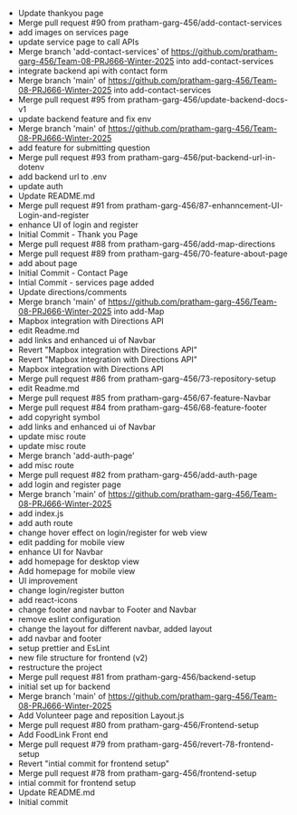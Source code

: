 - Update thankyou page
- Merge pull request #90 from pratham-garg-456/add-contact-services
- add images on services page
- update service page to call APIs
- Merge branch 'add-contact-services' of https://github.com/pratham-garg-456/Team-08-PRJ666-Winter-2025 into add-contact-services
- integrate backend api with contact form
- Merge branch 'main' of https://github.com/pratham-garg-456/Team-08-PRJ666-Winter-2025 into add-contact-services
- Merge pull request #95 from pratham-garg-456/update-backend-docs-v1
- update backend feature and fix env
- Merge branch 'main' of https://github.com/pratham-garg-456/Team-08-PRJ666-Winter-2025
- add feature for submitting question
- Merge pull request #93 from pratham-garg-456/put-backend-url-in-dotenv
- add backend url to .env
- update auth
- Update README.md
- Merge pull request #91 from pratham-garg-456/87-enhanncement-UI-Login-and-register
- enhance UI of login and register
- Initial Commit - Thank you Page
- Merge pull request #88 from pratham-garg-456/add-map-directions
- Merge pull request #89 from pratham-garg-456/70-feature-about-page
- add about page
-  Initial Commit - Contact Page
- Intial Commit - services page added
- Update directions/comments
- Merge branch 'main' of https://github.com/pratham-garg-456/Team-08-PRJ666-Winter-2025 into add-Map
- Mapbox integration with Directions API
- edit Readme.md
- add links and enhanced ui of Navbar
- Revert "Mapbox integration with Directions API"
- Revert "Mapbox integration with Directions API"
- Mapbox integration with Directions API
- Merge pull request #86 from pratham-garg-456/73-repository-setup
- edit Readme.md
- Merge pull request #85 from pratham-garg-456/67-feature-Navbar
- Merge pull request #84 from pratham-garg-456/68-feature-footer
- add copyright symbol
- add links and enhanced ui of Navbar
- update misc route
- update misc route
- Merge branch 'add-auth-page'
- add misc route
- Merge pull request #82 from pratham-garg-456/add-auth-page
- add login and register page
- Merge branch 'main' of https://github.com/pratham-garg-456/Team-08-PRJ666-Winter-2025
- add index.js
- add auth route
- change hover effect on login/register for web view
- edit padding for mobile view
- enhance UI for Navbar
- add homepage for desktop view
- Add homepage for mobile view
- UI improvement
- change login/register button
- add react-icons
- change footer and navbar to Footer and Navbar
- remove eslint configuration
- change the layout for different navbar, added layout
- add navbar and footer
- setup prettier and EsLint
- new file structure for frontend (v2)
- restructure the project
- Merge pull request #81 from pratham-garg-456/backend-setup
- initial set up for backend
- Merge branch 'main' of https://github.com/pratham-garg-456/Team-08-PRJ666-Winter-2025
- Add Volunteer page and reposition Layout.js
- Merge pull request #80 from pratham-garg-456/Frontend-setup
- Add FoodLink Front end
- Merge pull request #79 from pratham-garg-456/revert-78-frontend-setup
- Revert "intial commit for frontend setup"
- Merge pull request #78 from pratham-garg-456/frontend-setup
- intial commit for frontend setup
- Update README.md
- Initial commit
